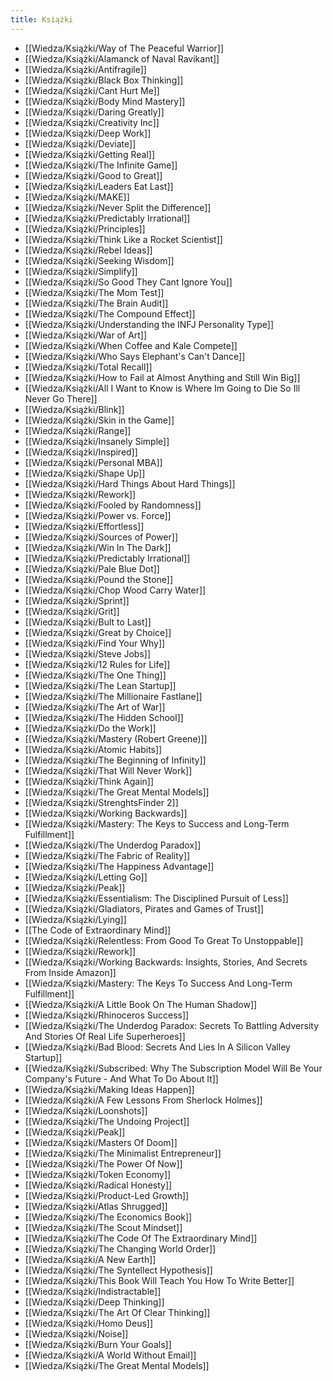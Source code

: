 ```yaml
---
title: Książki
---
```


- [[Wiedza/Książki/Way of The Peaceful Warrior]]
- [[Wiedza/Książki/Alamanck of Naval Ravikant]]
- [[Wiedza/Książki/Antifragile]]
- [[Wiedza/Książki/Black Box Thinking]]
- [[Wiedza/Książki/Cant Hurt Me]]
- [[Wiedza/Książki/Body Mind Mastery]]
- [[Wiedza/Książki/Daring Greatly]]
- [[Wiedza/Książki/Creativity Inc]]
- [[Wiedza/Książki/Deep Work]]
- [[Wiedza/Książki/Deviate]]
- [[Wiedza/Książki/Getting Real]]
- [[Wiedza/Książki/The Infinite Game]]
- [[Wiedza/Książki/Good to Great]] 
- [[Wiedza/Książki/Leaders Eat Last]]
- [[Wiedza/Książki/MAKE]]
- [[Wiedza/Książki/Never Split the Difference]]
- [[Wiedza/Książki/Predictably Irrational]]
- [[Wiedza/Książki/Principles]]
- [[Wiedza/Książki/Think Like a Rocket Scientist]]
- [[Wiedza/Książki/Rebel Ideas]]
- [[Wiedza/Książki/Seeking Wisdom]]
- [[Wiedza/Książki/Simplify]]
- [[Wiedza/Książki/So Good They Cant Ignore You]]
- [[Wiedza/Książki/The Mom Test]]
- [[Wiedza/Książki/The Brain Audit]]
- [[Wiedza/Książki/The Compound Effect]]
- [[Wiedza/Książki/Understanding the INFJ Personality Type]]
- [[Wiedza/Książki/War of Art]]
- [[Wiedza/Książki/When Coffee and Kale Compete]]
- [[Wiedza/Książki/Who Says Elephant's Can't Dance]]
- [[Wiedza/Książki/Total Recall]]
- [[Wiedza/Książki/How to Fail at Almost Anything and Still Win Big]]
- [[Wiedza/Książki/All I Want to Know is Where Im Going to Die So Ill Never Go There]]
- [[Wiedza/Książki/Blink]]
- [[Wiedza/Książki/Skin in the Game]]
- [[Wiedza/Książki/Range]]
- [[Wiedza/Książki/Insanely Simple]]
- [[Wiedza/Książki/Inspired]]
- [[Wiedza/Książki/Personal MBA]]
- [[Wiedza/Książki/Shape Up]]
- [[Wiedza/Książki/Hard Things About Hard Things]]
- [[Wiedza/Książki/Rework]]
- [[Wiedza/Książki/Fooled by Randomness]]
- [[Wiedza/Książki/Power vs. Force]]
- [[Wiedza/Książki/Effortless]]
- [[Wiedza/Książki/Sources of Power]]
- [[Wiedza/Książki/Win In The Dark]]
- [[Wiedza/Książki/Predictably Irrational]]
- [[Wiedza/Książki/Pale Blue Dot]]
- [[Wiedza/Książki/Pound the Stone]]
- [[Wiedza/Książki/Chop Wood Carry Water]]
- [[Wiedza/Książki/Sprint]]
- [[Wiedza/Książki/Grit]]
- [[Wiedza/Książki/Bult to Last]]
- [[Wiedza/Książki/Great by Choice]]
- [[Wiedza/Książki/Find Your Why]]
- [[Wiedza/Książki/Steve Jobs]]
- [[Wiedza/Książki/12 Rules for Life]]
- [[Wiedza/Książki/The One Thing]]
- [[Wiedza/Książki/The Lean Startup]]
- [[Wiedza/Książki/The Millionaire Fastlane]]
- [[Wiedza/Książki/The Art of War]]
- [[Wiedza/Książki/The Hidden School]]
- [[Wiedza/Książki/Do the Work]]
- [[Wiedza/Książki/Mastery (Robert Greene)]]
- [[Wiedza/Książki/Atomic Habits]]
- [[Wiedza/Książki/The Beginning of Infinity]]
- [[Wiedza/Książki/That Will Never Work]]
- [[Wiedza/Książki/Think Again]]
- [[Wiedza/Książki/The Great Mental Models]]
- [[Wiedza/Książki/StrenghtsFinder 2]]
- [[Wiedza/Książki/Working Backwards]]
- [[Wiedza/Książki/Mastery: The Keys to Success and Long-Term Fulfillment]]
- [[Wiedza/Książki/The Underdog Paradox]]
- [[Wiedza/Książki/The Fabric of Reality]]
- [[Wiedza/Książki/The Happiness Advantage]]
- [[Wiedza/Książki/Letting Go]]
- [[Wiedza/Książki/Peak]]
- [[Wiedza/Książki/Essentialism: The Disciplined Pursuit of Less]]
- [[Wiedza/Książki/Gladiators, Pirates and Games of Trust]]
- [[Wiedza/Książki/Lying]]
- [[The Code of Extraordinary Mind]]
- [[Wiedza/Książki/Relentless: From Good To Great To Unstoppable]]
- [[Wiedza/Książki/Rework]]
- [[Wiedza/Książki/Working Backwards: Insights, Stories, And Secrets From Inside Amazon]]
- [[Wiedza/Książki/Mastery: The Keys To Success And Long-Term Fulfillment]]
- [[Wiedza/Książki/A Little Book On The Human Shadow]]
- [[Wiedza/Książki/Rhinoceros Success]]
- [[Wiedza/Książki/The Underdog Paradox: Secrets To Battling Adversity And Stories Of Real Life Superheroes]]
- [[Wiedza/Książki/Bad Blood: Secrets And Lies In A Silicon Valley Startup]]
- [[Wiedza/Książki/Subscribed: Why The Subscription Model Will Be Your Company's Future - And What To Do About It]]
- [[Wiedza/Książki/Making Ideas Happen]]
- [[Wiedza/Książki/A Few Lessons From Sherlock Holmes]]
- [[Wiedza/Książki/Loonshots]]
- [[Wiedza/Książki/The Undoing Project]]
- [[Wiedza/Książki/Peak]]
- [[Wiedza/Książki/Masters Of Doom]]
- [[Wiedza/Książki/The Minimalist Entrepreneur]]
- [[Wiedza/Książki/The Power Of Now]]
- [[Wiedza/Książki/Token Economy]]
- [[Wiedza/Książki/Radical Honesty]]
- [[Wiedza/Książki/Product-Led Growth]]
- [[Wiedza/Książki/Atlas Shrugged]]
- [[Wiedza/Książki/The Economics Book]]
- [[Wiedza/Książki/The Scout Mindset]]
- [[Wiedza/Książki/The Code Of The Extraordinary Mind]]
- [[Wiedza/Książki/The Changing World Order]]
- [[Wiedza/Książki/A New Earth]]
- [[Wiedza/Książki/The Syntellect Hypothesis]]
- [[Wiedza/Książki/This Book Will Teach You How To Write Better]]
- [[Wiedza/Książki/Indistractable]]
- [[Wiedza/Książki/Deep Thinking]]
- [[Wiedza/Książki/The Art Of Clear Thinking]]
- [[Wiedza/Książki/Homo Deus]]
- [[Wiedza/Książki/Noise]]
- [[Wiedza/Książki/Burn Your Goals]]
- [[Wiedza/Książki/A World Without Email]]
- [[Wiedza/Książki/The Great Mental Models]]